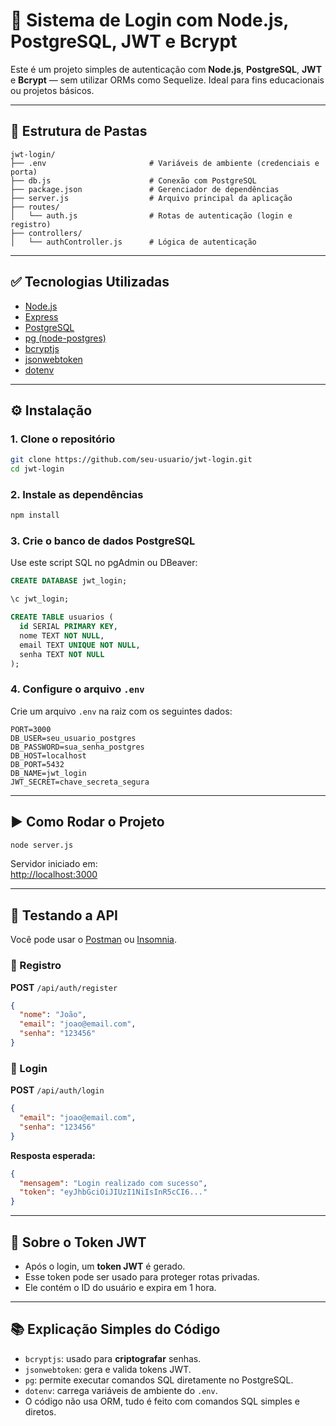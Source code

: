 
# 🔐 Sistema de Login com Node.js, PostgreSQL, JWT e Bcrypt

Este é um projeto simples de autenticação com **Node.js**, **PostgreSQL**, **JWT** e **Bcrypt** — sem utilizar ORMs como Sequelize. Ideal para fins educacionais ou projetos básicos.

---

## 📁 Estrutura de Pastas

```
jwt-login/
├── .env                       # Variáveis de ambiente (credenciais e porta)
├── db.js                      # Conexão com PostgreSQL
├── package.json               # Gerenciador de dependências
├── server.js                  # Arquivo principal da aplicação
├── routes/
│   └── auth.js                # Rotas de autenticação (login e registro)
├── controllers/
│   └── authController.js      # Lógica de autenticação
```

---

## ✅ Tecnologias Utilizadas

- [Node.js](https://nodejs.org/)
- [Express](https://expressjs.com/)
- [PostgreSQL](https://www.postgresql.org/)
- [pg (node-postgres)](https://node-postgres.com/)
- [bcryptjs](https://www.npmjs.com/package/bcryptjs)
- [jsonwebtoken](https://www.npmjs.com/package/jsonwebtoken)
- [dotenv](https://www.npmjs.com/package/dotenv)

---

## ⚙️ Instalação

### 1. Clone o repositório

```bash
git clone https://github.com/seu-usuario/jwt-login.git
cd jwt-login
```

### 2. Instale as dependências

```bash
npm install
```

### 3. Crie o banco de dados PostgreSQL

Use este script SQL no pgAdmin ou DBeaver:

```sql
CREATE DATABASE jwt_login;

\c jwt_login;

CREATE TABLE usuarios (
  id SERIAL PRIMARY KEY,
  nome TEXT NOT NULL,
  email TEXT UNIQUE NOT NULL,
  senha TEXT NOT NULL
);
```

### 4. Configure o arquivo `.env`

Crie um arquivo `.env` na raiz com os seguintes dados:

```
PORT=3000
DB_USER=seu_usuario_postgres
DB_PASSWORD=sua_senha_postgres
DB_HOST=localhost
DB_PORT=5432
DB_NAME=jwt_login
JWT_SECRET=chave_secreta_segura
```

---

## ▶️ Como Rodar o Projeto

```bash
node server.js
```

Servidor iniciado em:  
[http://localhost:3000](http://localhost:3000)

---

## 🧪 Testando a API

Você pode usar o [Postman](https://www.postman.com/) ou [Insomnia](https://insomnia.rest/).

### 📌 Registro

**POST** `/api/auth/register`

```json
{
  "nome": "João",
  "email": "joao@email.com",
  "senha": "123456"
}
```

### 📌 Login

**POST** `/api/auth/login`

```json
{
  "email": "joao@email.com",
  "senha": "123456"
}
```

**Resposta esperada:**

```json
{
  "mensagem": "Login realizado com sucesso",
  "token": "eyJhbGciOiJIUzI1NiIsInR5cCI6..."
}
```

---

## 🔐 Sobre o Token JWT

- Após o login, um **token JWT** é gerado.
- Esse token pode ser usado para proteger rotas privadas.
- Ele contém o ID do usuário e expira em 1 hora.

---

## 📚 Explicação Simples do Código

- `bcryptjs`: usado para **criptografar** senhas.
- `jsonwebtoken`: gera e valida tokens JWT.
- `pg`: permite executar comandos SQL diretamente no PostgreSQL.
- `dotenv`: carrega variáveis de ambiente do `.env`.
- O código não usa ORM, tudo é feito com comandos SQL simples e diretos.

